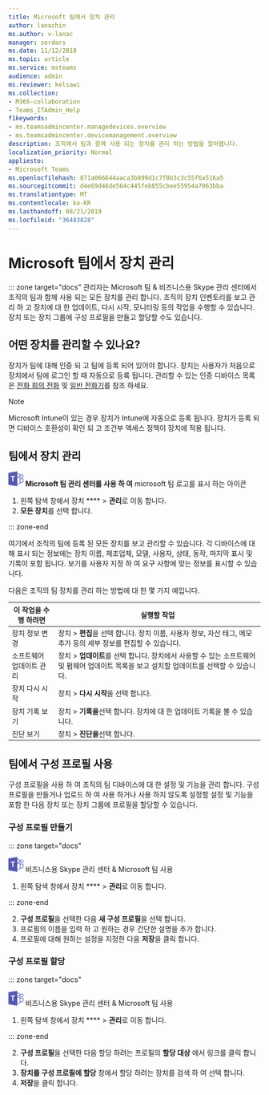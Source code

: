 ```yaml
---
title: Microsoft 팀에서 장치 관리
author: lanachin
ms.author: v-lanac
manager: serdars
ms.date: 11/12/2018
ms.topic: article
ms.service: msteams
audience: admin
ms.reviewer: kelsawi
ms.collection:
- M365-collaboration
- Teams_ITAdmin_Help
f1keywords:
- ms.teamsadmincenter.managedevices.overview
- ms.teamsadmincenter.devicemanagement.overview
description: 조직에서 팀과 함께 사용 되는 장치를 관리 하는 방법을 알아봅니다.
localization_priority: Normal
appliesto:
- Microsoft Teams
ms.openlocfilehash: 871a066644aaca3b899d1c7f8b3c3c55f6a516a5
ms.sourcegitcommit: d4e69d46de564c445feb855cbee55954a7063bba
ms.translationtype: MT
ms.contentlocale: ko-KR
ms.lasthandoff: 08/21/2019
ms.locfileid: "36483828"
---
```

# <a name="manage-your-devices-in-microsoft-teams"></a>Microsoft 팀에서 장치 관리

::: zone target="docs"
관리자는 Microsoft 팀 & 비즈니스용 Skype 관리 센터에서 조직의 팀과 함께 사용 되는 모든 장치를 관리 합니다. 조직의 장치 인벤토리를 보고 관리 하 고 장치에 대 한 업데이트, 다시 시작, 모니터링 등의 작업을 수행할 수 있습니다. 장치 또는 장치 그룹에 구성 프로필을 만들고 할당할 수도 있습니다. 

## <a name="what-devices-can-you-manage"></a>어떤 장치를 관리할 수 있나요?
장치가 팀에 대해 인증 되 고 팀에 등록 되어 있어야 합니다. 장치는 사용자가 처음으로 장치에서 팀에 로그인 할 때 자동으로 등록 됩니다. 관리할 수 있는 인증 디바이스 목록은 [전화 회의 전화](https://products.office.com/en-us/microsoft-teams/across-devices/devices/category?devicetype=16) 및 [일반 전화기](https://products.office.com/en-us/microsoft-teams/across-devices/devices/category?devicetype=34)를 참조 하세요.

> [!NOTE]
> Microsoft Intune이 있는 경우 장치가 Intune에 자동으로 등록 됩니다. 장치가 등록 되 면 디바이스 호환성이 확인 되 고 조건부 액세스 정책이 장치에 적용 됩니다. 

## <a name="manage-devices-in-teams"></a>팀에서 장치 관리

![](media/teams-logo-30x30.png) **Microsoft 팀 관리 센터를 사용 하 여** microsoft 팀 로고를 표시 하는 아이콘

1. 왼쪽 탐색 창에서 장치 **** > **관리**로 이동 합니다.
2. **모든 장치**를 선택 합니다.  

::: zone-end

 여기에서 조직의 팀에 등록 된 모든 장치를 보고 관리할 수 있습니다. 각 디바이스에 대해 표시 되는 정보에는 장치 이름, 제조업체, 모델, 사용자, 상태, 동작, 마지막 표시 및 기록이 포함 됩니다. 보기를 사용자 지정 하 여 요구 사항에 맞는 정보를 표시할 수 있습니다.

 다음은 조직의 팀 장치를 관리 하는 방법에 대 한 몇 가지 예입니다.  
    
|이 작업을 수행 하려면  |실행할 작업 |
|---------|---------|
|장치 정보 변경   | 장치 > **편집**을 선택 합니다. 장치 이름, 사용자 정보, 자산 태그, 메모 추가 등의 세부 정보를 편집할 수 있습니다.     |
|소프트웨어 업데이트 관리   |장치 > **업데이트**를 선택 합니다. 장치에서 사용할 수 있는 소프트웨어 및 펌웨어 업데이트 목록을 보고 설치할 업데이트를 선택할 수 있습니다.    |
|장치 다시 시작   |장치 > **다시 시작**을 선택 합니다.          |
|장치 기록 보기  | 장치 > **기록을**선택 합니다. 장치에 대 한 업데이트 기록을 볼 수 있습니다.     |
|진단 보기  | 장치 > **진단을**선택 합니다.        |

## <a name="use-configuration-profiles-in-teams"></a>팀에서 구성 프로필 사용

구성 프로필을 사용 하 여 조직의 팀 디바이스에 대 한 설정 및 기능을 관리 합니다. 구성 프로필을 만들거나 업로드 하 여 사용 하거나 사용 하지 않도록 설정할 설정 및 기능을 포함 한 다음 장치 또는 장치 그룹에 프로필을 할당할 수 있습니다. 

### <a name="create-a-configuration-profile"></a>구성 프로필 만들기

::: zone target="docs"

![Microsoft 팀 로고를 표시 하는 아이콘](media/teams-logo-30x30.png) 비즈니스용 Skype 관리 센터 & Microsoft 팀 사용

1. 왼쪽 탐색 창에서 장치 **** > **관리**로 이동 합니다.

::: zone-end

2. **구성 프로필**을 선택한 다음 **새 구성 프로필**을 선택 합니다.
3. 프로필의 이름을 입력 하 고 원하는 경우 간단한 설명을 추가 합니다.
4. 프로필에 대해 원하는 설정을 지정한 다음 **저장**을 클릭 합니다.

### <a name="assign-a-configuration-profile"></a>구성 프로필 할당

::: zone target="docs"

![Microsoft 팀 로고를 표시 하는 아이콘](media/teams-logo-30x30.png) 비즈니스용 Skype 관리 센터 & Microsoft 팀 사용

1. 왼쪽 탐색 창에서 장치 **** > **관리**로 이동 합니다.

::: zone-end

2. **구성 프로필**을 선택한 다음 할당 하려는 프로필의 **할당 대상** 에서 링크를 클릭 합니다.  
3. **장치를 구성 프로필에 할당** 창에서 할당 하려는 장치를 검색 하 여 선택 합니다.
4. **저장**을 클릭 합니다.
